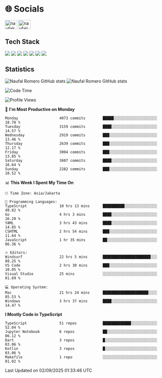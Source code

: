 <h1 align="">🌐 Socials</h1>
<p align="left">
<a href="https://linkedin.com/in/naufal-romero-putra-pratama-9ab816177/" target="blank"><img align="center" src="https://raw.githubusercontent.com/rahuldkjain/github-profile-readme-generator/master/src/images/icons/Social/linked-in-alt.svg" alt="naufalromero" height="30" width="40" /></a>
<a href="https://instagram.com/naufalromero" target="blank"><img align="center" src="https://raw.githubusercontent.com/rahuldkjain/github-profile-readme-generator/master/src/images/icons/Social/instagram.svg" alt="naufalromero" height="30" width="40" /></a>
</p>


<h2 align="">Tech Stack</h2>
<div align="">
  <img src="https://img.shields.io/badge/next.js-000000?style=for-the-badge&logo=nextdotjs&logoColor=white"/>
 <img src="https://img.shields.io/badge/typescript-%23007ACC.svg?style=for-the-badge&logo=typescript&logoColor=white"/>
 <img src="https://img.shields.io/badge/react-%2320232a.svg?style=for-the-badge&logo=react&logoColor=%2361DAFB"/>
 <img src="https://img.shields.io/badge/tailwindcss-%2338B2AC.svg?style=for-the-badge&logo=tailwind-css&logoColor=white"/>
 <img src="https://img.shields.io/badge/Prisma-3982CE?style=for-the-badge&logo=Prisma&logoColor=white"/>
 <img src="https://img.shields.io/badge/javascript-%23323330.svg?style=for-the-badge&logo=javascript&logoColor=%23F7DF1E"/>
 <img src="https://img.shields.io/badge/java-%23ED8B00.svg?style=for-the-badge&logo=openjdk&logoColor=white"/>
</div>


<h2 align="">Statistics</h2>
<div align="">
<img src="https://github-readme-stats-xi-nine-74.vercel.app/api?username=romves&show_icons=true&theme=tokyonight&include_all_commits=true&count_private=true" alt="Naufal Romero GitHub stats"/>
<img src="https://github-readme-stats-xi-nine-74.vercel.app/api/top-langs/?username=romves&theme=tokyonight&hide_border=false&include_all_commits=true&count_private=true&layout=compact" alt="Naufal Romero GitHub stats"/>
</div>

<!--START_SECTION:waka-->
![Code Time](http://img.shields.io/badge/Code%20Time-2%2C859%20hrs%2027%20mins-blue)

![Profile Views](http://img.shields.io/badge/Profile%20Views-0-blue)

📅 **I'm Most Productive on Monday** 

```text
Monday                   4073 commits        █████░░░░░░░░░░░░░░░░░░░░   18.78 % 
Tuesday                  3159 commits        ████░░░░░░░░░░░░░░░░░░░░░   14.57 % 
Wednesday                2919 commits        ███░░░░░░░░░░░░░░░░░░░░░░   13.46 % 
Thursday                 2639 commits        ███░░░░░░░░░░░░░░░░░░░░░░   12.17 % 
Friday                   3004 commits        ███░░░░░░░░░░░░░░░░░░░░░░   13.85 % 
Saturday                 3607 commits        ████░░░░░░░░░░░░░░░░░░░░░   16.64 % 
Sunday                   2282 commits        ███░░░░░░░░░░░░░░░░░░░░░░   10.52 % 
```


📊 **This Week I Spent My Time On** 

```text
🕑︎ Time Zone: Asia/Jakarta

💬 Programming Languages: 
TypeScript               10 hrs 13 mins      ██████████░░░░░░░░░░░░░░░   40.82 % 
Go                       4 hrs 3 mins        ████░░░░░░░░░░░░░░░░░░░░░   16.20 % 
YAML                     3 hrs 43 mins       ████░░░░░░░░░░░░░░░░░░░░░   14.85 % 
CSHTML                   2 hrs 54 mins       ███░░░░░░░░░░░░░░░░░░░░░░   11.64 % 
JavaScript               1 hr 35 mins        ██░░░░░░░░░░░░░░░░░░░░░░░   06.36 % 

🔥 Editors: 
Windsurf                 22 hrs 5 mins       ██████████████████████░░░   88.25 % 
VS Code                  2 hrs 30 mins       ███░░░░░░░░░░░░░░░░░░░░░░   10.05 % 
Visual Studio            25 mins             ░░░░░░░░░░░░░░░░░░░░░░░░░   01.69 % 

💻 Operating System: 
Mac                      21 hrs 24 mins      █████████████████████░░░░   85.53 % 
Windows                  3 hrs 37 mins       ████░░░░░░░░░░░░░░░░░░░░░   14.47 % 
```

**I Mostly Code in TypeScript** 

```text
TypeScript               51 repos            █████████████░░░░░░░░░░░░   52.04 % 
Jupyter Notebook         6 repos             ██░░░░░░░░░░░░░░░░░░░░░░░   06.12 % 
Dart                     3 repos             █░░░░░░░░░░░░░░░░░░░░░░░░   03.06 % 
Kotlin                   3 repos             █░░░░░░░░░░░░░░░░░░░░░░░░   03.06 % 
Makefile                 1 repo              ░░░░░░░░░░░░░░░░░░░░░░░░░   01.02 % 
```




 Last Updated on 02/09/2025 01:33:46 UTC
<!--END_SECTION:waka-->
